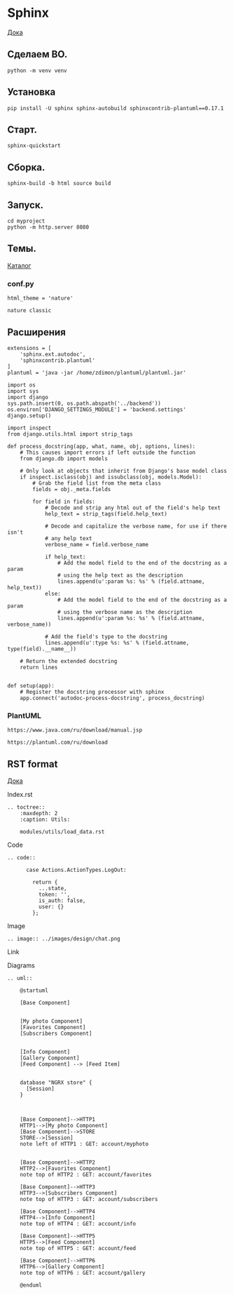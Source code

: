 # Sphinx

[Дока](https://www.sphinx-doc.org/en/master/)

	
	
## Сделаем ВО.

	python -m venv venv
	
## Установка

	pip install -U sphinx sphinx-autobuild sphinxcontrib-plantuml==0.17.1
	
	
	

	
## Старт.

	sphinx-quickstart

## Сборка.

	sphinx-build -b html source build
	
## Запуск.

	cd myproject
	python -m http.server 8080

## Темы.

[Каталог](https://sphinx-themes.org/)

### conf.py

	html_theme = 'nature'

	nature classic

## Расширения


	extensions = [
		'sphinx.ext.autodoc',
		'sphinxcontrib.plantuml'
	]
	plantuml = 'java -jar /home/zdimon/plantuml/plantuml.jar'

	import os
	import sys
	import django
	sys.path.insert(0, os.path.abspath('../backend'))
	os.environ['DJANGO_SETTINGS_MODULE'] = 'backend.settings'
	django.setup()

	import inspect
	from django.utils.html import strip_tags

	def process_docstring(app, what, name, obj, options, lines):
		# This causes import errors if left outside the function
		from django.db import models

		# Only look at objects that inherit from Django's base model class
		if inspect.isclass(obj) and issubclass(obj, models.Model):
			# Grab the field list from the meta class
			fields = obj._meta.fields

			for field in fields:
				# Decode and strip any html out of the field's help text
				help_text = strip_tags(field.help_text)

				# Decode and capitalize the verbose name, for use if there isn't
				# any help text
				verbose_name = field.verbose_name

				if help_text:
					# Add the model field to the end of the docstring as a param
					# using the help text as the description
					lines.append(u':param %s: %s' % (field.attname, help_text))
				else:
					# Add the model field to the end of the docstring as a param
					# using the verbose name as the description
					lines.append(u':param %s: %s' % (field.attname, verbose_name))

				# Add the field's type to the docstring
				lines.append(u':type %s: %s' % (field.attname, type(field).__name__))

		# Return the extended docstring
		return lines


	def setup(app):
		# Register the docstring processor with sphinx
		app.connect('autodoc-process-docstring', process_docstring)


### PlantUML

	https://www.java.com/ru/download/manual.jsp
	
	https://plantuml.com/ru/download
	
## RST format

[Дока](https://docutils.sourceforge.io/docs/user/rst/quickref.html)

Index.rst

	.. toctree::
		:maxdepth: 2
		:caption: Utils:

		modules/utils/load_data.rst
	

Code 

	.. code::

		  case Actions.ActionTypes.LogOut:

			return {
			  ...state,
			  token: '',
			  is_auth: false,
			  user: {}
			};

Image

	.. image:: ../images/design/chat.png
	
Link 

	
Diagrams

	.. uml::

		@startuml

		[Base Component]

		
		[My photo Component]
		[Favorites Component]
		[Subscribers Component]
		

		[Info Component]
		[Gallery Component]
		[Feed Component] --> [Feed Item]
		

		database "NGRX store" {
		  [Session]
		}


		
		[Base Component]-->HTTP1
		HTTP1-->[My photo Component]
		[Base Component]-->STORE
		STORE-->[Session]
		note left of HTTP1 : GET: account/myphoto


		[Base Component]-->HTTP2
		HTTP2-->[Favorites Component]
		note top of HTTP2 : GET: account/favorites

		[Base Component]-->HTTP3
		HTTP3-->[Subscribers Component]
		note top of HTTP3 : GET: account/subscribers

		[Base Component]-->HTTP4
		HTTP4-->[Info Component]
		note top of HTTP4 : GET: account/info

		[Base Component]-->HTTP5
		HTTP5-->[Feed Component]
		note top of HTTP5 : GET: account/feed
	 
		[Base Component]-->HTTP6
		HTTP6-->[Gallery Component]
		note top of HTTP6 : GET: account/gallery

		@enduml

